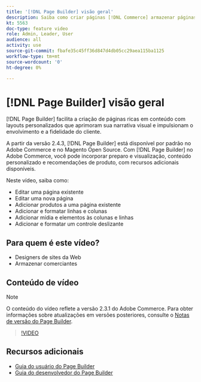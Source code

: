 ```yaml
---
title: '[!DNL Page Builder] visão geral'
description: Saiba como criar páginas [!DNL Commerce] armazenar páginas no Administrador usando [!DNL Page Builder].
kt: 5563
doc-type: feature video
role: Admin, Leader, User
audience: all
activity: use
source-git-commit: fbafe35c45ff36d847d4db05cc29aea115ba1125
workflow-type: tm+mt
source-wordcount: '0'
ht-degree: 0%

---
```



# [!DNL Page Builder] visão geral

[!DNL Page Builder] facilita a criação de páginas ricas em conteúdo com layouts personalizados que aprimoram sua narrativa visual e impulsionam o envolvimento e a fidelidade do cliente.

A partir da versão 2.4.3, [!DNL Page Builder] está disponível por padrão no Adobe Commerce e no Magento Open Source. Com [!DNL Page Builder] no Adobe Commerce, você pode incorporar preparo e visualização, conteúdo personalizado e recomendações de produto, com recursos adicionais disponíveis.

Neste vídeo, saiba como:

- Editar uma página existente
- Editar uma nova página
- Adicionar produtos a uma página existente
- Adicionar e formatar linhas e colunas
- Adicionar mídia e elementos às colunas e linhas
- Adicionar e formatar um controle deslizante

## Para quem é este vídeo?

- Designers de sites da Web
- Armazenar comerciantes

## Conteúdo de vídeo

>[!NOTE]
>
>O conteúdo do vídeo reflete a versão 2.3.1 do Adobe Commerce. Para obter informações sobre atualizações em versões posteriores, consulte o [Notas de versão do Page Builder](https://devdocs.magento.com/page-builder/docs/release-notes.html).

>[!VIDEO](https://video.tv.adobe.com/v/35783?quality=12&learn=on)

## Recursos adicionais

- [Guia do usuário do Page Builder](https://docs.magento.com/user-guide/cms/page-builder.html)
- [Guia do desenvolvedor do Page Builder](https://devdocs.magento.com/page-builder/docs/index.html)
